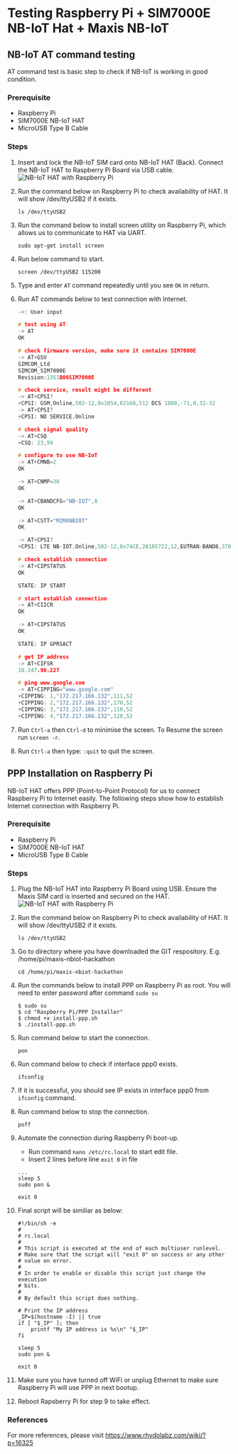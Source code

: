 # Testing Raspberry Pi + SIM7000E NB-IoT Hat + Maxis NB-IoT 

## NB-IoT AT command testing
AT command test is basic step to check if NB-IoT is working in good condition.

### Prerequisite
- Raspberry Pi
- SIM7000E NB-IoT HAT
- MicroUSB Type B Cable

### Steps

1. Insert and lock the NB-IoT SIM card onto NB-IoT HAT (Back). Connect the NB-IoT HAT to Raspberry Pi Board via USB cable.
![NB-IoT HAT with Raspberry Pi](./media/RPi-NB-IoT-HAT.jpg)

2. Run the command below on Raspberry Pi to check availability of HAT. It will show /dev/ttyUSB2 if it exists.
    
    ```
    ls /dev/ttyUSB2
    ```

3. Run the command below to install screen utility on Raspberry Pi, which allows us to communicate to HAT via UART.
    
    ```
    sudo apt-get install screen
    ```

4. Run below command to start.
    
    ```
    screen /dev/ttyUSB2 115200
    ```

5. Type and enter `AT` command repeatedly until you see `OK` in return.

6. Run AT commands below to test connection with Internet.

    ```c
    ->: User input

    # test using AT
    -> AT
    OK

    # check firmware version, make sure it contains SIM7000E
    -> AT+GSV
    SIMCOM_Ltd
    SIMCOM_SIM7000E
    Revision:1351B06SIM7000E

    # check service, result might be different
    -> AT+CPSI?
    +CPSI: GSM,Online,502-12,0x1054,62168,512 DCS 1800,-71,0,32-32
    -> AT+CPSI?
    +CPSI: NO SERVICE,Online

    # check signal quality
    -> AT+CSQ
    +CSQ: 23,99

    # configure to use NB-IoT
    -> AT+CMNB=2
    OK

    -> AT+CNMP=38
    OK

    -> AT+CBANDCFG="NB-IOT",8
    OK

    -> AT+CSTT="M2MXNBIOT"
    OK

    -> AT+CPSI?
    +CPSI: LTE NB-IOT,Online,502-12,0x74CE,28185722,12,EUTRAN-BAND8,3702,0,0,-10,-82,-72,15

    # check establish connection
    -> AT+CIPSTATUS
    OK

    STATE: IP START

    # start establish connection
    -> AT+CIICR
    OK

    -> AT+CIPSTATUS
    OK

    STATE: IP GPRSACT

    # get IP address
    -> AT+CIFSR
    10.247.96.227

    # ping www.google.com
    -> AT+CIPPING="www.google.com"
    +CIPPING: 1,"172.217.166.132",111,52
    +CIPPING: 2,"172.217.166.132",170,52
    +CIPPING: 3,"172.217.166.132",110,52
    +CIPPING: 4,"172.217.166.132",128,52
    ```

  7. Run `Ctrl-a` then `Ctrl-d` to minimise the screen. To Resume the screen run `screen -r`.

  8. Run `Ctrl-a` then type: `:quit` to quit the screen.


## PPP Installation on Raspberry Pi
NB-IoT HAT offers PPP (Point-to-Point Protocol) for us to connect Raspberry Pi to Internet easily. The following steps show how to establish Internet connection with Raspberry Pi.

### Prerequisite
- Raspberry Pi
- SIM7000E NB-IoT HAT
- MicroUSB Type B Cable

### Steps

1. Plug the NB-IoT HAT into Raspberry Pi Board using USB. Ensure the Maxis SIM card is inserted and secured on the HAT.
![NB-IoT HAT with Raspberry Pi](./media/RPi-NB-IoT-HAT.jpg)

2. Run the command below on Raspberry Pi to check availability of HAT. It will show /dev/ttyUSB2 if it exists.

    ```
    ls /dev/ttyUSB2
    ```

3. Go to directory where you have downloaded the GIT respository. E.g. /home/pi/maxis-nbiot-hackathon

    ```
    cd /home/pi/maxis-nbiot-hackathon
    ```

4. Run the commands below to install PPP on Raspberry Pi as root. You will need to enter password after command `sudo su`
    
    ```
    $ sudo su
    $ cd "Raspberry Pi/PPP Installer"
    $ chmod +x install-ppp.sh
    $ ./install-ppp.sh
    ```

5. Run command below to start the connection. 

    ```
    pon
    ``` 

6. Run command below to check if interface ppp0 exists.
    
    ```
    ifconfig
    ``` 

7. If it is successful, you should see IP exists in interface ppp0 from `ifconfig` command.

8. Run command below to stop the connection. 

    ```
    poff
    ``` 

9. Automate the connection during Raspberry Pi boot-up.
    - Run command `nano /etc/rc.local` to start edit file.
    - Insert 2 lines before line `exit 0` in file

    ``` hl_lines="2 3"
    ...
    sleep 5
    sudo pon &

    exit 0

    ```

10. Final script will be similiar as below:

    ``` hl_lines="20 21"
    #!/bin/sh -e
    #
    # rc.local
    #
    # This script is executed at the end of each multiuser runlevel.
    # Make sure that the script will "exit 0" on success or any other
    # value on error.
    #
    # In order to enable or disable this script just change the execution
    # bits.
    #
    # By default this script does nothing.

    # Print the IP address
    _IP=$(hostname -I) || true
    if [ "$_IP" ]; then
        printf "My IP address is %s\n" "$_IP"
    fi

    sleep 5
    sudo pon &

    exit 0
    ```

11. Make sure you have turned off WiFi or unplug Ethernet to make sure Raspberry Pi will use PPP in next bootup.

12. Reboot Rapsberry Pi for step 9 to take effect.


### References
For more references, please visit https://www.rhydolabz.com/wiki/?p=16325
